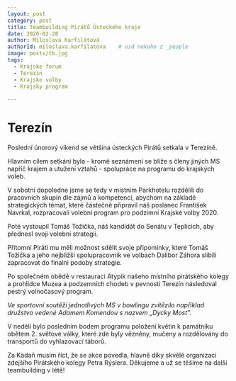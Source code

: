 ```yaml
---
layout: post
category: post
title: Teambuilding Pirátů Ústeckého kraje 
date: 2020-02-28
author: Miloslava Karfilátová
authorId: miloslava.karfilatova    # uid nekoho z _people
image: posts/tb.jpg
tags:
  - Krajske forum
  - Terezin
  - Krajske volby
  - Krajsky program
  
---
```


# Terezín 

Poslední únorový víkend se většina ústeckých Pirátů setkala v Terezíně.

Hlavním cílem setkání byla - kromě seznámení se blíže s členy jiných MS napříč krajem a utužení vztahů - spolupráce na programu do krajských voleb.

V sobotní dopoledne jsme se tedy v místním Parkhotelu rozdělili do pracovních skupin dle zájmů a kompetencí, abychom na základě strategických 
témat, které částečně připravil náš poslanec František Navrkal, rozpracovali volební program pro podzimní Krajské volby 2020.

Poté vystoupil Tomáš Tožička, náš kandidát do Senátu v Teplicich, aby přednesl svoji volební strategii. 

Přítomní Piráti mu měli možnost sdělit svoje připomínky, které Tomáš Tožička a jeho nejbližší spolupracovnik ve volbach Dalibor Záhora slibili zapracovat do finalni podoby strategie.

Po společném obědě v restauraci Atypik našeho místního pirátského kolegy a prohlidce Muzea a podzemních chodeb v pevnosti Terezín následoval pestrý volnočasový program.

*Ve sportovní soutěži jednotlivých MS v bowlingu zvítězilo například družstvo vedené Adamem Komendou s nazvem „Dycky Most".*

V neděli bylo posledním bodem programu položení květin k památníku obětem 2. světové války, které zde byly vězněny, mučeny a rozdělovány do transportů do vyhlazovací táborů.

Za Kadaň musím říct, že se akce povedla, hlavně díky skvělé organizaci zdejšího Pirátského kolegy Petra Rýslera. Děkujeme a už se těšíme 
na další teambuilding v létě! 

